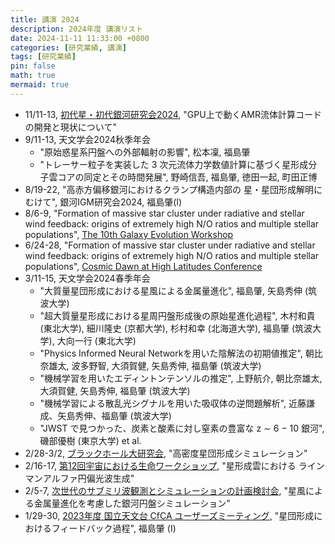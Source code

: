 ```yaml
---
title: 講演 2024
description: 2024年度 講演リスト 
date: 2024-11-11 11:33:00 +0800
categories: [研究業績, 講演]
tags: [研究業績]
pin: false
math: true
mermaid: true
---
```


- 11/11-13, [初代星・初代銀河研究会2024](https://fukushimahj.github.io/FSFG2024/), "GPU上で動くAMR流体計算コードの開発と現状について"
- 9/11-13, 天文学会2024秋季年会
  - "原始惑星系円盤への外部輻射の影響", 松本凜, 福島肇
  - "トレーサー粒子を実装した 3 次元流体力学数値計算に基づく星形成分子雲コアの同定とその時間発展", 野崎信吾, 福島肇, 徳田一起, 町田正博
- 8/19-22, "高赤方偏移銀河におけるクランプ構造内部の 星・星団形成解明にむけて", 銀河IGM研究会2024, 福島肇(I)
- 8/6-9, "Formation of massive star cluster under radiative and stellar wind feedback: origins of extremely high N/O ratios and multiple stellar populations", [The 10th Galaxy Evolution Workshop](https://events.asiaa.sinica.edu.tw/workshop/20240806/index.php)
- 6/24-28, "Formation of massive star cluster under radiative and stellar wind feedback: origins of extremely high N/O ratios and multiple stellar populations", [Cosmic Dawn at High Latitudes Conference](https://indico.fysik.su.se/event/8499/overview)
- 3/11-15, 天文学会2024春季年会
  - "大質量星団形成における星風による金属量進化", 福島肇, 矢島秀伸 (筑波大学)
  - "超大質量星形成における星周円盤形成後の原始星進化過程", 木村和貴 (東北大学), 細川隆史 (京都大学), 杉村和幸 (北海道大学), 福島肇 (筑波大学), 大向一行 (東北大学)
  - "Physics Informed Neural Networkを用いた陰解法の初期値推定", 朝比奈雄太, 波多野智, 大須賀健, 矢島秀伸, 福島肇 (筑波大学)
  - "機械学習を用いたエディントンテンソルの推定", 上野航介, 朝比奈雄太, 大須賀健, 矢島秀伸, 福島肇 (筑波大学)
  - "機械学習による散乱光シグナルを用いた吸収体の逆問題解析", 近藤謙成、矢島秀伸、福島肇 (筑波大学)
  - "JWST で見つかった、炭素と酸素に対し窒素の豊富な z ∼ 6 − 10 銀河", 磯部優樹 (東京大学) et al.
- 2/28-3/2, [ブラックホール大研究会](https://www2.ccs.tsukuba.ac.jp/Astro/conferences/domestic/ja/2024/02/28/bh-workshop/), "高密度星団形成シミュレーション"
- 2/16-17, [第12回宇宙における生命ワークショップ](https://exoplanet.mtk.nao.ac.jp/workshop/2024Feb_ABCpro_satWS.html), "星形成雲における
ラインマンアルファ円偏光波生成"
- 2/5-7, [次世代のサブミリ波観測とシミュレーションの計画検討会](https://sites.google.com/view/tyt-galaxy-formation-workshop/home), "星風による金属量進化を考慮した銀河円盤シミュレーション"
- 1/29-30, [2023年度 国立天文台 CfCA ユーザーズミーティング](https://www.cfca.nao.ac.jp/content/2023%E4%BB%A4%E5%92%8C5%E5%B9%B4%E5%BA%A6-%E5%9B%BD%E7%AB%8B%E5%A4%A9%E6%96%87%E5%8F%B0-cfca-%E3%83%A6%E3%83%BC%E3%82%B6%E3%83%BC%E3%82%BA%E3%83%9F%E3%83%BC%E3%83%86%E3%82%A3%E3%83%B3%E3%82%B0-%E3%83%97%E3%83%AD%E3%82%B0%E3%83%A9%E3%83%A0), "星団形成におけるフィードバック過程", 福島肇 (I)

